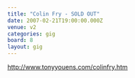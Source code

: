 ```yaml
---
title: "Colin Fry - SOLD OUT"
date: 2007-02-21T19:00:00.000Z
venue: v2
categories: gig
board: 8
layout: gig
---
```

http://www.tonyyouens.com/colinfry.htm